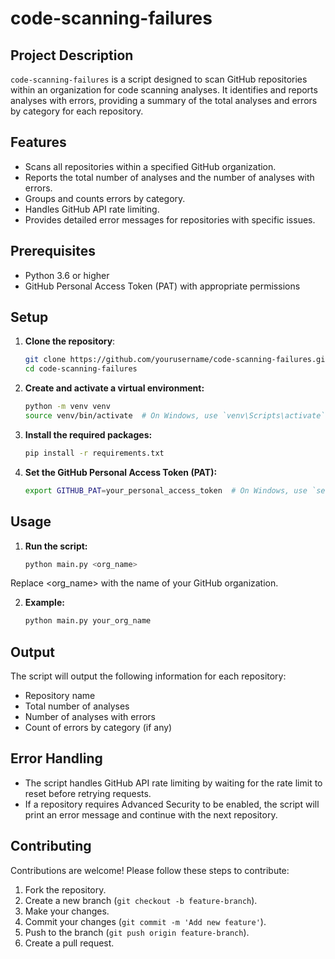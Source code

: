 # code-scanning-failures

## Project Description
`code-scanning-failures` is a script designed to scan GitHub repositories within an organization for code scanning analyses. It identifies and reports analyses with errors, providing a summary of the total analyses and errors by category for each repository.

## Features
- Scans all repositories within a specified GitHub organization.
- Reports the total number of analyses and the number of analyses with errors.
- Groups and counts errors by category.
- Handles GitHub API rate limiting.
- Provides detailed error messages for repositories with specific issues.

## Prerequisites
- Python 3.6 or higher
- GitHub Personal Access Token (PAT) with appropriate permissions

## Setup
1. **Clone the repository**:
   ```sh
   git clone https://github.com/yourusername/code-scanning-failures.git
   cd code-scanning-failures
   ```

2. **Create and activate a virtual environment:**
   ```sh
   python -m venv venv
   source venv/bin/activate  # On Windows, use `venv\Scripts\activate`
   ```

3. **Install the required packages:**
   ```sh
   pip install -r requirements.txt
   ```

4. **Set the GitHub Personal Access Token (PAT):**
   ```sh
   export GITHUB_PAT=your_personal_access_token  # On Windows, use `set GITHUB_PAT=your_personal_access_token`
   ```

## Usage

1. **Run the script:**
   ```sh
   python main.py <org_name>
   ```
  Replace <org_name> with the name of your GitHub organization.

2. **Example:**
   ```sh
   python main.py your_org_name
   ```

## Output

The script will output the following information for each repository:

* Repository name
* Total number of analyses
* Number of analyses with errors
* Count of errors by category (if any)

## Error Handling
* The script handles GitHub API rate limiting by waiting for the rate limit to reset before retrying requests.
* If a repository requires Advanced Security to be enabled, the script will print an error message and continue with the next repository.

## Contributing
Contributions are welcome! Please follow these steps to contribute:
1. Fork the repository.
1. Create a new branch (`git checkout -b feature-branch`).
1. Make your changes.
1. Commit your changes (`git commit -m 'Add new feature'`).
1. Push to the branch (`git push origin feature-branch`).
1. Create a pull request.